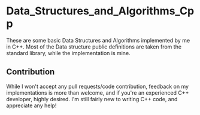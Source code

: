 # Data_Structures_and_Algorithms_Cpp
These are some basic Data Structures and Algorithms implemented by me in C++.
Most of the Data structure public definitions are taken from the standard library, while the implementation is mine.
## Contribution
While I won't accept any pull requests/code contribution, feedback on my implementations is more than welcome, and if you're an experienced C++ developer, highly desired. I'm still fairly new to writing C++ code, and appreciate any help!
